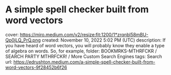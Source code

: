 # A simple spell checker built from word vectors

cover: https://miro.medium.com/v2/resize:fit:1200/1*zrqnbl58mBU-Qp0jLQ_PrQ.png
created: November 10, 2022 5:02 PM (UTC)
description: If you have heard of word vectors, you will probably know they enable a type of algebra on words. So, for example,
folder: BOOKMRKS-MTHRFCKR / SEARCH PARTY MTHRFCKR! / More Custom Search Engines
tags: Search
url: https://edrushton.medium.com/a-simple-spell-checker-built-from-word-vectors-9f28452b6f26